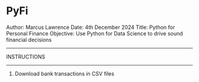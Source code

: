 # PyFi
Author: Marcus Lawrence 
Date: 4th December 2024 
Title: Python for Personal Finance 
Objective: Use Python for Data Science to drive sound financial decisions 

************
INSTRUCTIONS
************

1. Download bank transactions in CSV files


